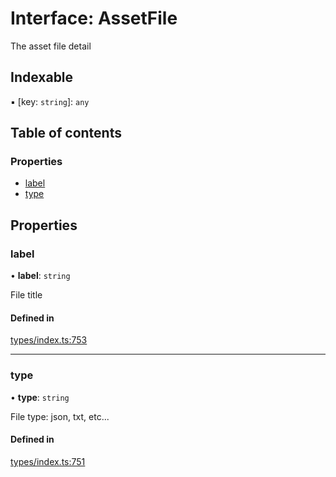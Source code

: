 # Interface: AssetFile

The asset file detail

## Indexable

▪ [key: `string`]: `any`

## Table of contents

### Properties

- [label](AssetFile.md#label)
- [type](AssetFile.md#type)

## Properties

### label

• **label**: `string`

File title

#### Defined in

[types/index.ts:753](https://github.com/nevermined-io/react-components/blob/109ddcb/catalog/src/types/index.ts#L753)

___

### type

• **type**: `string`

File type: json, txt, etc...

#### Defined in

[types/index.ts:751](https://github.com/nevermined-io/react-components/blob/109ddcb/catalog/src/types/index.ts#L751)
